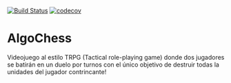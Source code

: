 [![Build Status](https://travis-ci.org/P-Jonathan/AlgoChess.svg?branch=master)](https://travis-ci.org/P-Jonathan/AlgoChess)
[![codecov](https://codecov.io/gh/P-Jonathan/AlgoChess/branch/master/graph/badge.svg)](https://codecov.io/gh/P-Jonathan/AlgoChess)
# AlgoChess
Videojuego al estilo TRPG (Tactical role-playing game) donde dos jugadores se batirán en un duelo por turnos con el único objetivo de destruir todas la unidades del jugador contrincante!

